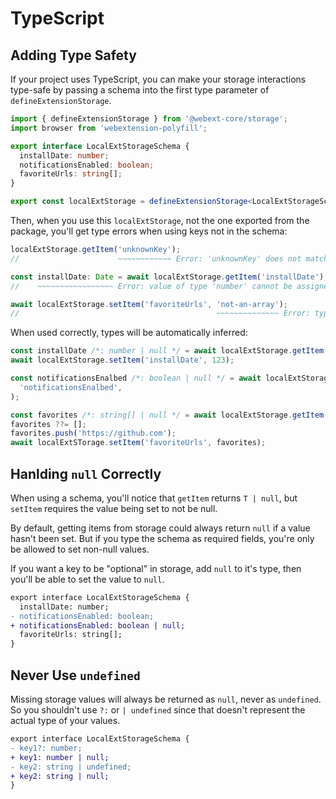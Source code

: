 # TypeScript

## Adding Type Safety

If your project uses TypeScript, you can make your storage interactions type-safe by passing a schema into the first type parameter of `defineExtensionStorage`.

```ts
import { defineExtensionStorage } from '@webext-core/storage';
import browser from 'webextension-polyfill';

export interface LocalExtStorageSchema {
  installDate: number;
  notificationsEnabled: boolean;
  favoriteUrls: string[];
}

export const localExtStorage = defineExtensionStorage<LocalExtStorageSchema>(browser.storage.local);
```

Then, when you use this `localExtStorage`, not the one exported from the package, you'll get type errors when using keys not in the schema:

```ts
localExtStorage.getItem('unknownKey');
//                      ~~~~~~~~~~~~ Error: 'unknownKey' does not match `keyof LocalExtStorageSchema`

const installDate: Date = await localExtStorage.getItem('installDate');
//    ~~~~~~~~~~~~~~~~~ Error: value of type 'number' cannot be assigned to type 'Date'

await localExtStorage.setItem('favoriteUrls', 'not-an-array');
//                                            ~~~~~~~~~~~~~~ Error: type 'string' is not assignable to 'string[]'
```

When used correctly, types will be automatically inferred:

```ts
const installDate /*: number | null */ = await localExtStorage.getItem('installDate');
await localExtStorage.setItem('installDate', 123);

const notificationsEnalbed /*: boolean | null */ = await localExtStorage.getItem(
  'notificationsEnalbed',
);

const favorites /*: string[] | null */ = await localExtStorage.getItem('favoriteUrls');
favorites ??= [];
favorites.push('https://github.com');
await localExtSTorage.setItem('favoriteUrls', favorites);
```

## Hanlding `null` Correctly

When using a schema, you'll notice that `getItem` returns `T | null`, but `setItem` requires the value being set to not be null.

By default, getting items from storage could always return `null` if a value hasn't been set. But if you type the schema as required fields, you're only be allowed to set non-null values.

If you want a key to be "optional" in storage, add `null` to it's type, then you'll be able to set the value to `null`.

```diff
export interface LocalExtStorageSchema {
  installDate: number;
- notificationsEnabled: boolean;
+ notificationsEnabled: boolean | null;
  favoriteUrls: string[];
}
```

## Never Use `undefined`

Missing storage values will always be returned as `null`, never as `undefined`. So you shouldn't use `?:` or `| undefined` since that doesn't represent the actual type of your values.

```diff
export interface LocalExtStorageSchema {
- key1?: number;
+ key1: number | null;
- key2: string | undefined;
+ key2: string | null;
}
```
